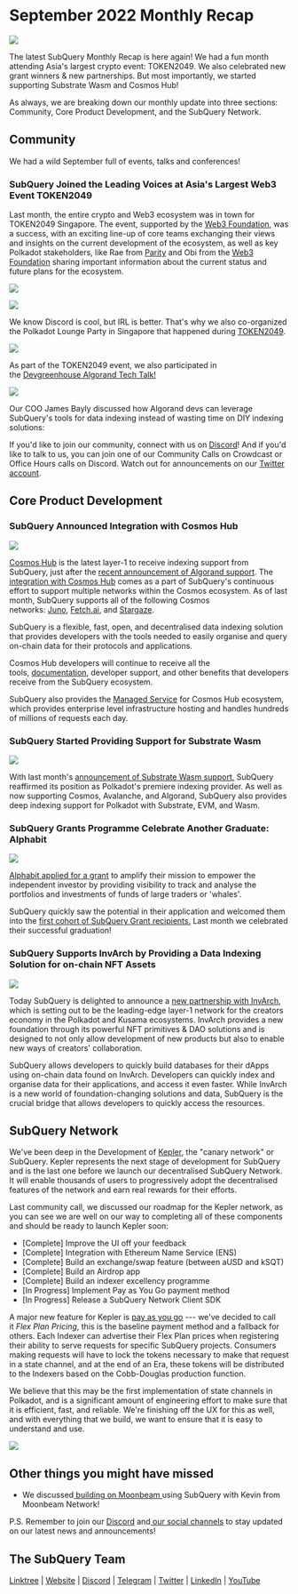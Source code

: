 # September 2022 Monthly Recap

![](https://miro.medium.com/max/1400/0*VBUUj5-CM_DuX56n)

The latest SubQuery Monthly Recap is here again! We had a fun month attending Asia's largest crypto event: TOKEN2049. We also celebrated new grant winners & new partnerships. But most importantly, we started supporting Substrate Wasm and Cosmos Hub!

As always, we are breaking down our monthly update into three sections: Community, Core Product Development, and the SubQuery Network.

## Community

We had a wild September full of events, talks and conferences!

### SubQuery Joined the Leading Voices at Asia's Largest Web3 Event TOKEN2049

Last month, the entire crypto and Web3 ecosystem was in town for TOKEN2049 Singapore. The event, supported by the [Web3 Foundation](https://web3.foundation/), was a success, with an exciting line-up of core teams exchanging their views and insights on the current development of the ecosystem, as well as key Polkadot stakeholders, like Rae from [Parity](https://www.parity.io/technologies/polkadot/) and Obi from the [Web3 Foundation](https://web3.foundation/about/) sharing important information about the current status and future plans for the ecosystem.

![](https://miro.medium.com/max/1400/0*u80G413vxW07KYo7)

![](https://miro.medium.com/max/1400/0*ihRKENye01NsoK_D)

We know Discord is cool, but IRL is better. That's why we also co-organized the Polkadot Lounge Party in Singapore that happened during [TOKEN2049](../blogs/20221006-token2049.md).

![](https://miro.medium.com/max/1400/0*A-cSmzDC2dz2VK5K)

As part of the TOKEN2049 event, we also participated in the [Devgreenhouse Algorand Tech Talk!](https://www.youtube.com/watch?v=fU4H_YtGtX4)

![](https://miro.medium.com/max/1400/0*Ebqa26BWn-lDSk6Z)

Our COO James Bayly discussed how Algorand devs can leverage SubQuery's tools for data indexing instead of wasting time on DIY indexing solutions:

If you'd like to join our community, connect with us on [Discord](https://discord.com/invite/subquery)! And if you'd like to talk to us, you can join one of our Community Calls on Crowdcast or Office Hours calls on Discord. Watch out for announcements on our [Twitter account](https://twitter.com/SubQueryNetwork).

## Core Product Development

### SubQuery Announced Integration with Cosmos Hub

![](https://miro.medium.com/max/1400/0*opPkMBUdClvEvD3i)

[Cosmos Hub](https://hub.cosmos.network/main/hub-overview/overview.html) is the latest layer-1 to receive indexing support from SubQuery, just after the [recent announcement of Algorand support](../blogs/20220713-algorand.md). The [integration with Cosmos Hub](../blogs/20220909-cosmoshub.md) comes as a part of SubQuery's continuous effort to support multiple networks within the Cosmos ecosystem. As of last month, SubQuery supports all of the following Cosmos networks: [Juno](../blogs/20220609-juno-cosmos.md), [Fetch.ai](../blogs/20220719-fetch.md), and [Stargaze](../blogs//20220726-stargaze.md).

SubQuery is a flexible, fast, open, and decentralised data indexing solution that provides developers with the tools needed to easily organise and query on-chain data for their protocols and applications.

Cosmos Hub developers will continue to receive all the tools, [documentation](https://academy.subquery.network/), developer support, and other benefits that developers receive from the SubQuery ecosystem.

SubQuery also provides the [Managed Service](https://managedservice.subquery.networks) for Cosmos Hub ecosystem, which provides enterprise level infrastructure hosting and handles hundreds of millions of requests each day.

### SubQuery Started Providing Support for Substrate Wasm

![](https://miro.medium.com/max/1400/0*bT7_y7It0rltAKOw)

With last month's [announcement of Substrate Wasm support,](../blogs/20220919-substrate-wasm.md) SubQuery reaffirmed its position as Polkadot's premiere indexing provider. As well as now supporting Cosmos, Avalanche, and Algorand, SubQuery also provides deep indexing support for Polkadot with Substrate, EVM, and Wasm.

### SubQuery Grants Programme Celebrate Another Graduate: Alphabit

![](https://miro.medium.com/max/1400/0*0a-uEKJH6nVsBdyh)

[Alphabit applied for a grant](../customer_announcements/20220929-alphabit.md) to amplify their mission to empower the independent investor by providing visibility to track and analyse the portfolios and investments of funds of large traders or 'whales'.

SubQuery quickly saw the potential in their application and welcomed them into the [first cohort of SubQuery Grant recipients.](../blogs/20211222-grants.md) Last month we celebrated their successful graduation!

### SubQuery Supports InvArch by Providing a Data Indexing Solution for on-chain NFT Assets

![](https://miro.medium.com/max/1400/0*TUjBNRud6ghowX2r)

Today SubQuery is delighted to announce a [new partnership with InvArch](../customer_announcements/20220912-invarch.md), which is setting out to be the leading-edge layer-1 network for the creators economy in the Polkadot and Kusama ecosystems. InvArch provides a new foundation through its powerful NFT primitives & DAO solutions and is designed to not only allow development of new products but also to enable new ways of creators' collaboration.

SubQuery allows developers to quickly build databases for their dApps using on-chain data found on InvArch. Developers can quickly index and organise data for their applications, and access it even faster. While InvArch is a new world of foundation-changing solutions and data, SubQuery is the crucial bridge that allows developers to quickly access the resources.

## SubQuery Network

We've been deep in the Development of [Kepler](../blogs/20220822-kepler.md), the "canary network" or SubQuery. Kepler represents the next stage of development for SubQuery and is the last one before we launch our decentralised SubQuery Network. It will enable thousands of users to progressively adopt the decentralised features of the network and earn real rewards for their efforts.

Last community call, we discussed our roadmap for the Kepler network, as you can see we are well on our way to completing all of these components and should be ready to launch Kepler soon:

- [Complete] Improve the UI off your feedback
- [Complete] Integration with Ethereum Name Service (ENS)
- [Complete] Build an exchange/swap feature (between aUSD and kSQT)
- [Complete] Build an Airdrop app
- [Complete] Build an indexer excellency programme
- [In Progress] Implement Pay as You Go payment method
- [In Progress] Release a SubQuery Network Client SDK

A major new feature for Kepler is [pay as you go](../blogs/20220822-kepler.md) --- we've decided to call it *Flex Plan Pricing*, this is the baseline payment method and a fallback for others. Each Indexer can advertise their Flex Plan prices when registering their ability to serve requests for specific SubQuery projects. Consumers making requests will have to lock the tokens necessary to make that request in a state channel, and at the end of an Era, these tokens will be distributed to the Indexers based on the Cobb-Douglas production function.

We believe that this may be the first implementation of state channels in Polkadot, and is a significant amount of engineering effort to make sure that it is efficient, fast, and reliable. We're finishing off the UX for this as well, and with everything that we build, we want to ensure that it is easy to understand and use.

![](https://miro.medium.com/max/1400/0*0dpSillz6kh4DXqC)

## Other things you might have missed

- We discussed[ building on Moonbeam ](https://www.youtube.com/watch?v=2jPEQpgIDrY)using SubQuery with Kevin from Moonbeam Network!

P.S. Remember to join our [Discord](https://discord.com/invite/subquery) and[ our social channels](https://linktr.ee/subquerynetwork) to stay updated on our latest news and announcements!

## The SubQuery Team

[Linktree](https://linktr.ee/subquerynetwork) | [Website](https://subquery.network/) | [Discord](https://discord.com/invite/78zg8aBSMG) | [Telegram](https://t.me/subquerynetwork) | [Twitter](https://twitter.com/subquerynetwork) | [LinkedIn](https://www.linkedin.com/company/subquery) | [YouTube](https://www.youtube.com/channel/UCi1a6NUUjegcLHDFLr7CqLw)
